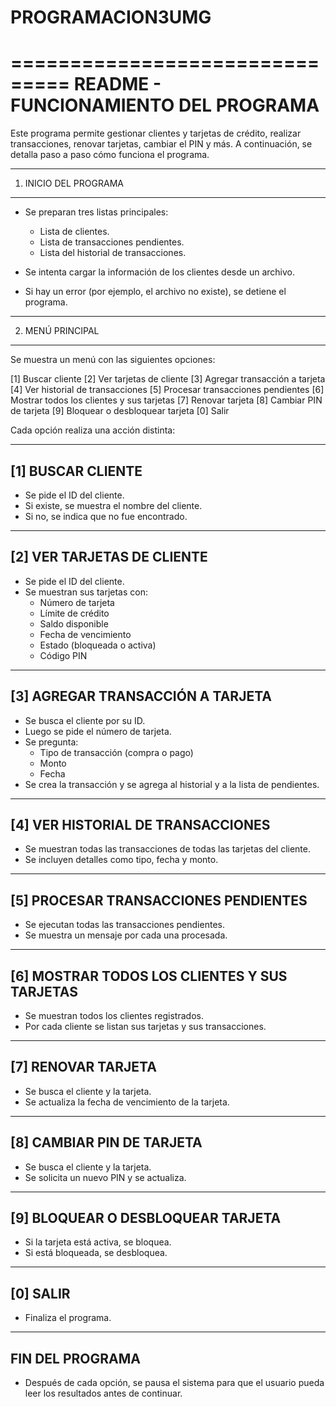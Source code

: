 # PROGRAMACION3UMG
===============================
README - FUNCIONAMIENTO DEL PROGRAMA
===============================

Este programa permite gestionar clientes y tarjetas de crédito, realizar transacciones, renovar tarjetas, cambiar el PIN y más. A continuación, se detalla paso a paso cómo funciona el programa.

-------------------------------
1. INICIO DEL PROGRAMA
-------------------------------
- Se preparan tres listas principales:
  - Lista de clientes.
  - Lista de transacciones pendientes.
  - Lista del historial de transacciones.

- Se intenta cargar la información de los clientes desde un archivo.
- Si hay un error (por ejemplo, el archivo no existe), se detiene el programa.

-------------------------------
2. MENÚ PRINCIPAL
-------------------------------
Se muestra un menú con las siguientes opciones:

[1] Buscar cliente
[2] Ver tarjetas de cliente
[3] Agregar transacción a tarjeta
[4] Ver historial de transacciones
[5] Procesar transacciones pendientes
[6] Mostrar todos los clientes y sus tarjetas
[7] Renovar tarjeta
[8] Cambiar PIN de tarjeta
[9] Bloquear o desbloquear tarjeta
[0] Salir

Cada opción realiza una acción distinta:

-------------------------------
[1] BUSCAR CLIENTE
-------------------------------
- Se pide el ID del cliente.
- Si existe, se muestra el nombre del cliente.
- Si no, se indica que no fue encontrado.

-------------------------------
[2] VER TARJETAS DE CLIENTE
-------------------------------
- Se pide el ID del cliente.
- Se muestran sus tarjetas con:
  - Número de tarjeta
  - Límite de crédito
  - Saldo disponible
  - Fecha de vencimiento
  - Estado (bloqueada o activa)
  - Código PIN

-------------------------------
[3] AGREGAR TRANSACCIÓN A TARJETA
-------------------------------
- Se busca el cliente por su ID.
- Luego se pide el número de tarjeta.
- Se pregunta:
  - Tipo de transacción (compra o pago)
  - Monto
  - Fecha
- Se crea la transacción y se agrega al historial y a la lista de pendientes.

-------------------------------
[4] VER HISTORIAL DE TRANSACCIONES
-------------------------------
- Se muestran todas las transacciones de todas las tarjetas del cliente.
- Se incluyen detalles como tipo, fecha y monto.

-------------------------------
[5] PROCESAR TRANSACCIONES PENDIENTES
-------------------------------
- Se ejecutan todas las transacciones pendientes.
- Se muestra un mensaje por cada una procesada.

-------------------------------
[6] MOSTRAR TODOS LOS CLIENTES Y SUS TARJETAS
-------------------------------
- Se muestran todos los clientes registrados.
- Por cada cliente se listan sus tarjetas y sus transacciones.

-------------------------------
[7] RENOVAR TARJETA
-------------------------------
- Se busca el cliente y la tarjeta.
- Se actualiza la fecha de vencimiento de la tarjeta.

-------------------------------
[8] CAMBIAR PIN DE TARJETA
-------------------------------
- Se busca el cliente y la tarjeta.
- Se solicita un nuevo PIN y se actualiza.

-------------------------------
[9] BLOQUEAR O DESBLOQUEAR TARJETA
-------------------------------
- Si la tarjeta está activa, se bloquea.
- Si está bloqueada, se desbloquea.

-------------------------------
[0] SALIR
-------------------------------
- Finaliza el programa.

-------------------------------
FIN DEL PROGRAMA
-------------------------------
- Después de cada opción, se pausa el sistema para que el usuario pueda leer los resultados antes de continuar.

